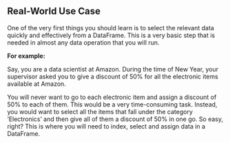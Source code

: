 ## Real-World Use Case

One of the very first things you should learn is to select the relevant data quickly and effectively from a DataFrame. This is a very basic step that is needed in almost any data operation that you will run.  

**For example:**  
  
Say, you are a data scientist at Amazon. During the time of New Year, your supervisor asked you to give a discount of 50% for all the electronic items available at Amazon. 


You will never want to go to each electronic item and assign a discount of 50% to each of them. This would be a very time-consuming task. Instead, you would want to select all the items that fall under the category ‘Electronics’ and then give all of them a discount of 50% in one go. So easy, right? This is where you will need to index, select and assign data in a DataFrame.
